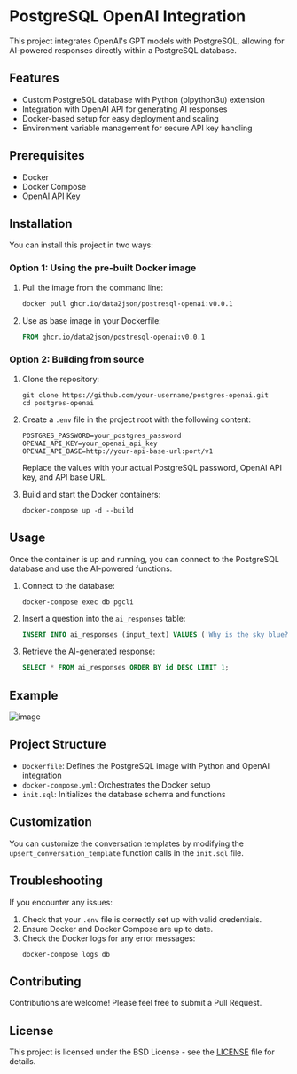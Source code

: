 # PostgreSQL OpenAI Integration

This project integrates OpenAI's GPT models with PostgreSQL, allowing for AI-powered responses directly within a PostgreSQL database.

## Features

- Custom PostgreSQL database with Python (plpython3u) extension
- Integration with OpenAI API for generating AI responses
- Docker-based setup for easy deployment and scaling
- Environment variable management for secure API key handling

## Prerequisites

- Docker
- Docker Compose
- OpenAI API Key

## Installation

You can install this project in two ways:

### Option 1: Using the pre-built Docker image

1. Pull the image from the command line:
   ```bash
   docker pull ghcr.io/data2json/postresql-openai:v0.0.1
   ```

2. Use as base image in your Dockerfile:
   ```dockerfile
   FROM ghcr.io/data2json/postresql-openai:v0.0.1
   ```

### Option 2: Building from source

1. Clone the repository:
   ```
   git clone https://github.com/your-username/postgres-openai.git
   cd postgres-openai
   ```

2. Create a `.env` file in the project root with the following content:
   ```
   POSTGRES_PASSWORD=your_postgres_password
   OPENAI_API_KEY=your_openai_api_key
   OPENAI_API_BASE=http://your-api-base-url:port/v1
   ```

   Replace the values with your actual PostgreSQL password, OpenAI API key, and API base URL.

3. Build and start the Docker containers:
   ```
   docker-compose up -d --build
   ```

## Usage

Once the container is up and running, you can connect to the PostgreSQL database and use the AI-powered functions.

1. Connect to the database:
   ```
   docker-compose exec db pgcli
   ```

2. Insert a question into the `ai_responses` table:
   ```sql
   INSERT INTO ai_responses (input_text) VALUES ('Why is the sky blue?');
   ```

3. Retrieve the AI-generated response:
   ```sql
   SELECT * FROM ai_responses ORDER BY id DESC LIMIT 1;
   ```

## Example
![image](https://github.com/user-attachments/assets/fe315574-987b-433e-ab8e-e1817a48ed67)


## Project Structure

- `Dockerfile`: Defines the PostgreSQL image with Python and OpenAI integration
- `docker-compose.yml`: Orchestrates the Docker setup
- `init.sql`: Initializes the database schema and functions

## Customization

You can customize the conversation templates by modifying the `upsert_conversation_template` function calls in the `init.sql` file.

## Troubleshooting

If you encounter any issues:

1. Check that your `.env` file is correctly set up with valid credentials.
2. Ensure Docker and Docker Compose are up to date.
3. Check the Docker logs for any error messages:
   ```
   docker-compose logs db
   ```

## Contributing

Contributions are welcome! Please feel free to submit a Pull Request.

## License

This project is licensed under the BSD License - see the [LICENSE](LICENSE) file for details.
